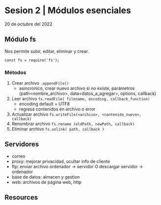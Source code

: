 # Sesion 2 | Módulos esenciales

20 de octubre del 2022

## Módulo fs

Nos permite subir, editar, eliminar y crear.

`const fs = require('fs');`

### Métodos

1. Crear archivo `.appendFile()`
   - asincronico, crear nuevo archivo si no existe, parámetros (path<nombre_archivo>, data<datos_a_agregar>, options, callback)
2. Leer archivo `fs.readFile( filename, encoding, callback_function)`
   - encoding default = UTF8
   - regresa contenidos en archivo o error
3. Actualizar archivo `fs.writeFile(<archivo>, <contenido_nuevo>, callback)`
4. Renombrar archivo `fs.rename (oldPath, newPath, callback)`
5. Eliminar archivo `fs.unlink( path, callback )`

## Servidores

- correo
- proxy: mejorar privacidad, ocultar info de cliente
- ftp: enviar archivo ordenador -> servidor O descargar servidor -> ordenador
- base de datos: almacen y gestion
- web: archivos de página web, http

## Resources
